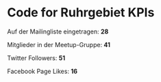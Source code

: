 # Code for Ruhrgebiet KPIs

Auf der Mailingliste eingetragen: **28**

Mitglieder in der Meetup-Gruppe: **41**

Twitter Followers: **51**

Facebook Page Likes: **16**
